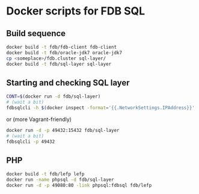 # Docker scripts for FDB SQL #

## Build sequence ##

```bash
docker build -t fdb/fdb-client fdb-client
docker build -t fdb/oracle-jdk7 oracle-jdk7
cp <someplace>/fdb.cluster sql-layer/
docker build -t fdb/sql-layer sql-layer
```

## Starting and checking SQL layer ##

```bash
CONT=$(docker run -d fdb/sql-layer)
# (wait a bit)
fdbsqlcli -h $(docker inspect -format='{{.NetworkSettings.IPAddress}}' $CONT)
```

or (more Vagrant-friendly)

```bash
docker run -d -p 49432:15432 fdb/sql-layer
# (wait a bit)
fdbsqlcli -p 49432
```

## PHP ##

```bash
docker build -t fdb/lefp lefp
docker run -name phpsql -d fdb/sql-layer
docker run -d -p 49080:80 -link phpsql:fdbsql fdb/lefp
```
